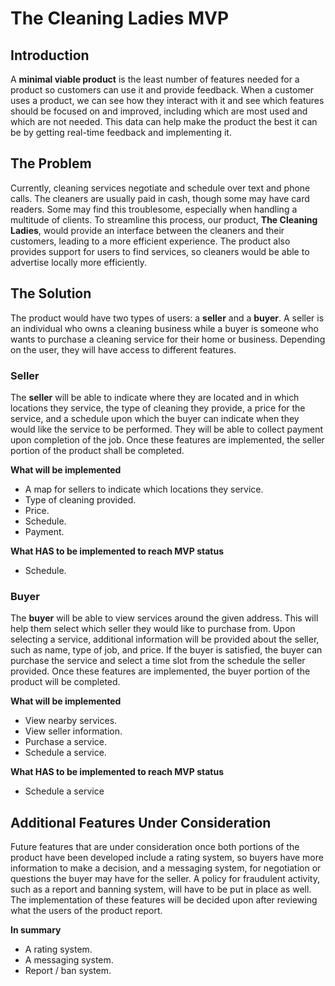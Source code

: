 # The Cleaning Ladies MVP

## Introduction

A **minimal viable product** is the least number of features needed for a product so customers can use it and provide feedback. When a customer uses a product, we can see how they interact with it and see which features should be focused on and improved, including which are most used and which are not needed. This data can help make the product the best it can be by getting real-time feedback and implementing it.

## The Problem

Currently, cleaning services negotiate and schedule over text and phone calls. The cleaners are usually paid in cash, though some may have card readers. Some may find this troublesome, especially when handling a multitude of clients. To streamline this process, our product, **The Cleaning Ladies**, would provide an interface between the cleaners and their customers, leading to a more efficient experience. The product also provides support for users to find services, so cleaners would be able to advertise locally more efficiently.

## The Solution

The product would have two types of users: a **seller** and a **buyer**. A seller is an individual who owns a cleaning business while a buyer is someone who wants to purchase a cleaning service for their home or business. Depending on the user, they will have access to different features.

### Seller

The **seller** will be able to indicate where they are located and in which locations they service, the type of cleaning they provide, a price for the service, and a schedule upon which the buyer can indicate when they would like the service to be performed. They will be able to collect payment upon completion of the job. Once these features are implemented, the seller portion of the product shall be completed.

**What will be implemented**

+ A map for sellers to indicate which locations they service.
+ Type of cleaning provided.
+ Price.
+ Schedule.
+ Payment.

**What HAS to be implemented to reach MVP status**

+ Schedule.



### Buyer

The **buyer** will be able to view services around the given address. This will help them select which seller they would like to purchase from. Upon selecting a service, additional information will be provided about the seller, such as name, type of job, and price. If the buyer is satisfied, the buyer can purchase the service and select a time slot from the schedule the seller provided. Once these features are implemented, the buyer portion of the product will be completed.

**What will be implemented**

+ View nearby services.
+ View seller information.
+ Purchase a service.
+ Schedule a service.

**What HAS to be implemented to reach MVP status**


+ Schedule a service


## Additional Features Under Consideration

Future features that are under consideration once both portions of the product have been developed include a rating system, so buyers have more information to make a decision, and a messaging system, for negotiation or questions the buyer may have for the seller. A policy for fraudulent activity, such as a report and banning system, will have to be put in place as well. The implementation of these features will be decided upon after reviewing what the users of the product report.

**In summary**

+ A rating system.
+ A messaging system.
+ Report / ban system.

